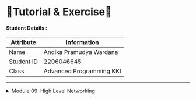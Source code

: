 # 📝Tutorial & Exercise📝

**Student Details :**

|  Attribute  | Information              |
|---------------|----------------------------|
| Name          | Andika Pramudya Wardana    |
| Student ID    | 2206046645              |
| Class         | Advanced Programming KKI   |

---
<details>
<summary>Module 09: High Level Networking</summary>

## Questions and Answers

### -> Reflection 

#### 1. What are the key differences between unary, server streaming, and bi-directional streaming RPC (Remote Procedure Call) methods, and in what scenarios would each be most suitable?
- In Unary RPC, the client sends a single request and receives a single response. This is handy for tasks like fetching data from a database or executing actions on a server.
- Server streaming RPC involves the client sending a request and getting a continuous stream of data in response, useful for real-time data like weather updates or stock prices.
- Bi-directional streaming RPC allows both client and server to exchange data streams, making it ideal for applications like chat apps or real-time collaborative software.

#### 2. What are the potential security considerations involved in implementing a gRPC service in Rust, particularly regarding authentication, authorization, and data encryption?
- When it comes to securing gRPC services, the go-to technologies are TLS/SSL and JWT. 
- TLS/SSL encrypts data between client and server, while JWT (or similar token-based methods) verifies the identity of clients accessing the service.

#### 3. What are the potential challenges or issues that may arise when handling bidirectional streaming in Rust gRPC, especially in scenarios like chat applications?
- Bi-directional streaming, while powerful, brings along concurrency challenges like race conditions and deadlocks. 
- Managing states becomes crucial, especially in scenarios like chat apps where sessions track clients' interactions.

#### 4. What are the advantages and disadvantages of using the tokio_stream::wrappers::ReceiverStream for streaming responses in Rust gRPC services?
- `ReceiverStream` plays well with tokio, a popular choice for asynchronous Rust applications. 
- However, integrating it with other asynchronous crates might be cumbersome if tokio isn't in use.

#### 5. In what ways could the Rust gRPC code be structured to facilitate code reuse and modularity, promoting maintainability and extensibility over time?
- Splitting server and client codebases into separate functionalities (like payment, transactions, or chat) and further organizing them based on the separation of concerns principle can enhance maintainability. 
- Refactoring for reusability, adding tests, robust error handling, and thorough documentation strengthen the codebase for future development.

#### 6.  In the __MyPaymentService__ implementation, what additional steps might be necessary to handle more complex payment processing logic?
- Essential functionality like request processing, input validation, and error handling, especially for unexpected requests, needs implementation. 
- Integration with third-party payment APIs like Stripe is also necessary for processing payments.

#### 7. What impact does the adoption of gRPC as a communication protocol have on the overall architecture and design of distributed systems, particularly in terms of interoperability with other technologies and platforms?
- gRPC's appeal lies in its use of HTTP/2, leveraging features like multiplexing, header compression, and binary encoding. 
- It also adopts Protocol Buffers (protobuf) for serialization, offering faster and lighter data exchange compared to JSON.
- Moreover, gRPC tooling can auto-generate type-safe APIs across multiple languages, enhancing developer productivity and interoperability.

#### 8. What are the advantages and disadvantages of using HTTP/2, the underlying protocol for gRPC, compared to HTTP/1.1 or HTTP/1.1 with WebSocket for REST APIs?
- Advantages: HTTP/2 supports multiplexing, reducing latency by allowing multiple messages on the same connection. Efficient for gRPC performance.
- Disadvantages: More complex to implement and debug; potential for issues in environments where HTTP/2 is not fully supported.

#### 9. How does the request-response model of REST APIs contrast with the bidirectional streaming capabilities of gRPC in terms of real-time communication and responsiveness?
- REST typically operates over HTTP/1.1 with stateless servers and predictable, resource-oriented URLs, using JSON. Best for web APIs accessible from browsers and for systems that require cacheable responses.
- gRPC offers bidirectional streaming and operates over HTTP/2, making it better suited for real-time and highly interactive applications where performance and efficiency are critical.

#### 10. What are the implications of the schema-based approach of gRPC, using Protocol Buffers, compared to the more flexible, schema-less nature of JSON in REST API payloads?
- gRPC uses Protocol Buffers, which provide a strong type system, compact binary data format, and a strict schema, enhancing performance and robustness.
- JSON used in REST is more flexible and human-readable, easier to use for dynamic or loosely coupled systems but typically less efficient in terms of performance and type-safety.

---

</details>
